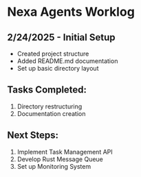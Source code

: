 # Nexa Agents Worklog

## 2/24/2025 - Initial Setup
- Created project structure
- Added README.md documentation
- Set up basic directory layout

## Tasks Completed:
1. Directory restructuring
2. Documentation creation

## Next Steps:
1. Implement Task Management API
2. Develop Rust Message Queue
3. Set up Monitoring System
